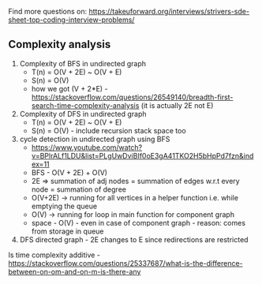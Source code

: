 Find more questions on:
https://takeuforward.org/interviews/strivers-sde-sheet-top-coding-interview-problems/

Complexity analysis
-------------------
1. Complexity of BFS in undirected graph
    * T(n) = O(V + 2E) ~ O(V + E)
    * S(n) = O(V)
    * how we got (V + 2*E) - https://stackoverflow.com/questions/26549140/breadth-first-search-time-complexity-analysis (it is actually 2E not E)
2. Complexity of DFS in undirected graph
    * T(n) = O(V + 2E) ~ O(V + E)
    * S(n) = O(V) - include recursion stack space too
3. cycle detection in undirected graph using BFS
    * https://www.youtube.com/watch?v=BPlrALf1LDU&list=PLgUwDviBIf0oE3gA41TKO2H5bHpPd7fzn&index=11
    * BFS - O(V + 2E) + O(V)
    * 2E => summation of adj nodes = summation of edges w.r.t every node = summation of degree
    * O(V+2E) -> running for all vertices in a helper function i.e. while emptying the queue
    * O(V) -> running for loop in main function for component graph
    * space - O(V) - even in case of component graph - reason: comes from storage in queue
4. DFS directed graph - 2E changes to E since redirections are restricted

Is time complexity additive - https://stackoverflow.com/questions/25337687/what-is-the-difference-between-on-om-and-on-m-is-there-any